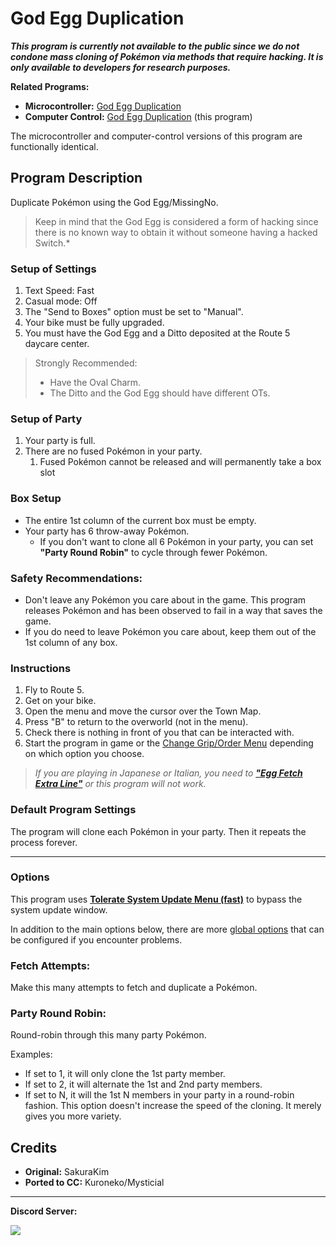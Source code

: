 # God Egg Duplication

***This program is currently not available to the public since we do not condone mass cloning of Pokémon via methods that require hacking. It is only available to developers for research purposes.***

**Related Programs:**
- **Microcontroller:** [God Egg Duplication](https://github.com/PokemonAutomation/Microcontroller/blob/master/Wiki/Programs/PokemonSwSh/GodEggDuplication.md)
- **Computer Control:** [God Egg Duplication](https://github.com/PokemonAutomation/ComputerControl/blob/master/Wiki/Programs/PokemonSwSh/GodEggDuplication.md) (this program)

The microcontroller and computer-control versions of this program are functionally identical.

## Program Description

Duplicate Pokémon using the God Egg/MissingNo.

> Keep in mind that the God Egg is considered a form of hacking since there is no known way to obtain it without someone having a hacked Switch.*


### Setup of Settings

1. Text Speed: Fast
2. Casual mode: Off
3. The "Send to Boxes" option must be set to "Manual".
4. Your bike must be fully upgraded.
5. You must have the God Egg and a Ditto deposited at the Route 5 daycare center.

> Strongly Recommended:
> - Have the Oval Charm.
> - The Ditto and the God Egg should have different OTs.

### Setup of Party

1. Your party is full.
2. There are no fused Pokémon in your party.
   1. Fused Pokémon cannot be released and will permanently take a box slot

### Box Setup

- The entire 1st column of the current box must be empty.
- Your party has 6 throw-away Pokémon.
   - If you don't want to clone all 6 Pokémon in your party, you can set **"Party Round Robin"** to cycle through fewer Pokémon.

### Safety Recommendations:
- Don't leave any Pokémon you care about in the game. This program releases Pokémon and has been observed to fail in a way that saves the game.
- If you do need to leave Pokémon you care about, keep them out of the 1st column of any box.

### Instructions

1. Fly to Route 5.
2. Get on your bike.
3. Open the menu and move the cursor over the Town Map.
4. Press "B" to return to the overworld (not in the menu).
5. Check there is nothing in front of you that can be interacted with.
6. Start the program in game or the [Change Grip/Order Menu](https://github.com/PokemonAutomation/Microcontroller/blob/master/Wiki/Programs/NintendoSwitch/ChangeGripOrderMenu.md) depending on which option you choose.

> *If you are playing in Japanese or Italian, you need to [**"Egg Fetch Extra Line"**](PokemonSettings.md#egg-fetch-extra-line) or this program will not work.*

### Default Program Settings

The program will clone each Pokémon in your party. Then it repeats the process forever.

***

### Options

This program uses [**Tolerate System Update Menu (fast)**](/Wiki/Programs/NintendoSwitch/FrameworkSettings.md#tolerate-system-update-menu-fast) to bypass the system update window.

In addition to the main options below, there are more [global options](PokemonSettings.md) that can be configured if you encounter problems.

### Fetch Attempts:

Make this many attempts to fetch and duplicate a Pokémon.

### Party Round Robin:

Round-robin through this many party Pokémon.

Examples:
- If set to 1, it will only clone the 1st party member.
- If set to 2, it will alternate the 1st and 2nd party members.
- If set to N, it will the 1st N members in your party in a round-robin fashion.
This option doesn't increase the speed of the cloning. It merely gives you more variety.


## Credits

- **Original:** SakuraKim
- **Ported to CC:** Kuroneko/Mysticial


<hr>

**Discord Server:** 

[<img src="https://canary.discordapp.com/api/guilds/695809740428673034/widget.png?style=banner2">](https://discord.gg/cQ4gWxN)

